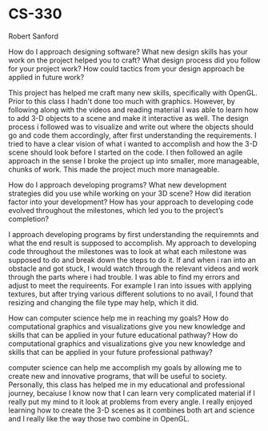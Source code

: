 # CS-330
Robert Sanford

How do I approach designing software?
What new design skills has your work on the project helped you to craft?
What design process did you follow for your project work?
How could tactics from your design approach be applied in future work?

This project has helped me craft many new skills, specifically with OpenGL. Prior to this class I hadn't done too much with graphics. However, by following along with the videos and reading material I was able to learn how to add 3-D objects to a scene and make it interactive as well. The design process i followed was to visualize and write out where the objects should go and code them accordingly, after first understanding the requirements. I tried to have a clear vision of what i wanted to accomplish and how the 3-D scene should look before I started on the code. I then followed an agile approach in the sense I broke the project up into smaller, more manageable, chunks of work. This made the project much more manageable.


How do I approach developing programs?
What new development strategies did you use while working on your 3D scene?
How did iteration factor into your development?
How has your approach to developing code evolved throughout the milestones, which led you to the project’s completion?

I approach developing programs by first understanding the requiremnts and what the end result is supposed to accomplish. 
My approach to developing code throughout the milestones was to look at what each milestone was supposed to do and break down the steps to do it. If and when i ran into an obstacle and got stuck, I would watch through the relevant videos and work through the parts where i had trouble. I was able to find my errors and adjust to meet the requireents. For example I ran into issues with applying textures, but after trying various different solutions to no avail, I found that resizing and changing the file type may help, which it did.


How can computer science help me in reaching my goals?
How do computational graphics and visualizations give you new knowledge and skills that can be applied in your future educational pathway?
How do computational graphics and visualizations give you new knowledge and skills that can be applied in your future professional pathway?

computer science can help me accomplish my goals by allowing me to create new and innovative programs, that will be useful to society. Personally, this class has helped me in my educational and professional journey, becaiuse I know now that I can learn very complicated material if I really put my mind to it look at problems from every angle. I really enjoyed learning how to create the 3-D scenes as it combines both art and science and I really like the way those two combine in OpenGL.
